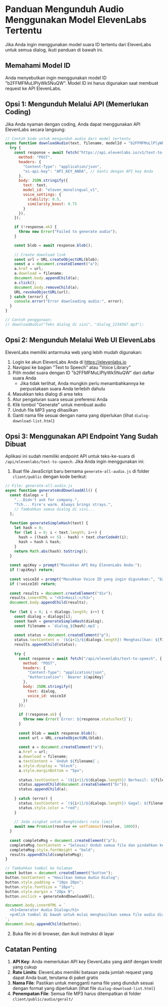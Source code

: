 # Panduan Mengunduh Audio Menggunakan Model ElevenLabs Tertentu

Jika Anda ingin menggunakan model suara ID tertentu dari ElevenLabs untuk semua dialog, ikuti panduan di bawah ini.

## Memahami Model ID
Anda menyebutkan ingin menggunakan model ID "b2FFMFMuLlPlyWk5NuQW". Model ID ini harus digunakan saat membuat request ke API ElevenLabs.

## Opsi 1: Mengunduh Melalui API (Memerlukan Coding)

Jika Anda nyaman dengan coding, Anda dapat menggunakan API ElevenLabs secara langsung:

```javascript
// Contoh kode untuk mengunduh audio dari model tertentu
async function downloadAudio(text, filename, modelId = "b2FFMFMuLlPlyWk5NuQW") {
  try {
    const response = await fetch("https://api.elevenlabs.io/v1/text-to-speech/" + modelId, {
      method: "POST",
      headers: {
        "Content-Type": "application/json",
        "xi-api-key": "API_KEY_ANDA", // Ganti dengan API key Anda
      },
      body: JSON.stringify({
        text: text,
        model_id: "eleven_monolingual_v1",
        voice_settings: {
          stability: 0.5,
          similarity_boost: 0.75
        }
      }),
    });

    if (!response.ok) {
      throw new Error("Failed to generate audio");
    }

    const blob = await response.blob();
    
    // Create download link
    const url = URL.createObjectURL(blob);
    const a = document.createElement("a");
    a.href = url;
    a.download = filename;
    document.body.appendChild(a);
    a.click();
    document.body.removeChild(a);
    URL.revokeObjectURL(url);
  } catch (error) {
    console.error("Error downloading audio:", error);
  }
}

// Contoh penggunaan:
// downloadAudio("Teks dialog di sini", "dialog_1234567.mp3");
```

## Opsi 2: Mengunduh Melalui Web UI ElevenLabs

ElevenLabs memiliki antarmuka web yang lebih mudah digunakan:

1. Login ke akun ElevenLabs Anda di https://elevenlabs.io
2. Navigasi ke bagian "Text to Speech" atau "Voice Library"
3. Pilih model suara dengan ID "b2FFMFMuLlPlyWk5NuQW" dari daftar suara Anda
   - Jika tidak terlihat, Anda mungkin perlu menambahkannya ke perpustakaan suara Anda terlebih dahulu
4. Masukkan teks dialog di area teks
5. Atur pengaturan suara sesuai preferensi Anda
6. Klik tombol "Generate" untuk membuat audio
7. Unduh file MP3 yang dihasilkan
8. Ganti nama file sesuai dengan nama yang diperlukan (lihat `dialog-download-list.html`)

## Opsi 3: Menggunakan API Endpoint Yang Sudah Dibuat

Aplikasi ini sudah memiliki endpoint API untuk teks-ke-suara di `/api/elevenlabs/text-to-speech`. Jika Anda ingin menggunakan ini:

1. Buat file JavaScript baru bernama `generate-all-audio.js` di folder `client/public` dengan kode berikut:

```javascript
// File: generate-all-audio.js
async function generateAndDownloadAll() {
  const dialogs = [
    "...Didn't ask for company.",
    "Tch... Fire's warm. Always brings strays.",
    // Tambahkan semua dialog di sini...
  ];
  
  function generateSimpleHash(text) {
    let hash = 0;
    for (let i = 0; i < text.length; i++) {
      hash = ((hash << 5) - hash) + text.charCodeAt(i);
      hash = hash & hash;
    }
    return Math.abs(hash).toString();
  }
  
  const apiKey = prompt("Masukkan API Key ElevenLabs Anda:");
  if (!apiKey) return;
  
  const voiceId = prompt("Masukkan Voice ID yang ingin digunakan:", "b2FFMFMuLlPlyWk5NuQW");
  if (!voiceId) return;
  
  const results = document.createElement("div");
  results.innerHTML = "<h3>Hasil:</h3>";
  document.body.appendChild(results);
  
  for (let i = 0; i < dialogs.length; i++) {
    const dialog = dialogs[i];
    const hash = generateSimpleHash(dialog);
    const filename = `dialog_${hash}.mp3`;
    
    const status = document.createElement("p");
    status.textContent = `(${i+1}/${dialogs.length}) Menghasilkan: ${filename}...`;
    results.appendChild(status);
    
    try {
      const response = await fetch("/api/elevenlabs/text-to-speech", {
        method: "POST",
        headers: {
          "Content-Type": "application/json",
          "Authorization": `Bearer ${apiKey}`
        },
        body: JSON.stringify({
          text: dialog,
          voice_id: voiceId
        })
      });
      
      if (!response.ok) {
        throw new Error(`Error: ${response.statusText}`);
      }
      
      const blob = await response.blob();
      const url = URL.createObjectURL(blob);
      
      const a = document.createElement("a");
      a.href = url;
      a.download = filename;
      a.textContent = `Unduh ${filename}`;
      a.style.display = "block";
      a.style.marginBottom = "5px";
      
      status.textContent = `(${i+1}/${dialogs.length}) Berhasil: ${filename}`;
      status.appendChild(document.createElement("br"));
      status.appendChild(a);
      
    } catch (error) {
      status.textContent = `(${i+1}/${dialogs.length}) Gagal: ${filename} - ${error.message}`;
      status.style.color = "red";
    }
    
    // Jeda singkat untuk menghindari rate limit
    await new Promise(resolve => setTimeout(resolve, 1000));
  }
  
  const completeMsg = document.createElement("p");
  completeMsg.textContent = "Selesai! Unduh semua file dan pindahkan ke folder client/public/audio/geralt/";
  completeMsg.style.fontWeight = "bold";
  results.appendChild(completeMsg);
}

// Tambahkan tombol ke halaman
const button = document.createElement("button");
button.textContent = "Hasilkan Semua Audio Dialog";
button.style.padding = "10px 20px";
button.style.fontSize = "16px";
button.style.margin = "20px 0";
button.onclick = generateAndDownloadAll;

document.body.innerHTML = `
  <h1>Generator Audio Dialog</h1>
  <p>Klik tombol di bawah untuk mulai menghasilkan semua file audio dialog. Pastikan Anda memiliki API key ElevenLabs yang valid.</p>
`;
document.body.appendChild(button);
```

2. Buka file ini di browser, dan ikuti instruksi di layar

## Catatan Penting

1. **API Key**: Anda memerlukan API key ElevenLabs yang aktif dengan kredit yang cukup
2. **Rate Limits**: ElevenLabs memiliki batasan pada jumlah request yang dapat Anda buat, terutama di paket gratis
3. **Nama File**: Pastikan untuk mengganti nama file yang diunduh sesuai dengan format yang diperlukan (lihat file `dialog-download-list.html`)
4. **Penempatan File**: Semua file MP3 harus ditempatkan di folder `client/public/audio/geralt/`